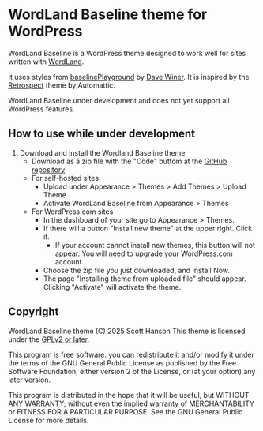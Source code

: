 # WordLand Baseline theme for WordPress

WordLand Baseline is a WordPress theme designed to work well for sites written with [WordLand](https://wordland.social/).

It uses styles from [baselinePlayground](https://github.com/scripting/baselinePlayground) by 
[Dave Winer](http://scripting.com/). It is inspired by the [Retrospect](https://wordpress.com/theme/retrospect)
theme by Automattic.

WordLand Baseline under development and does not yet support all WordPress features.

## How to use while under development

1. Download and install the Wordland Baseline theme
   - Download as a zip file with the "Code" buttom at the [GitHub repository](https://github.com/scotthansonde/wordlandBaseline)
   - For self-hosted sites
     - Upload under Appearance > Themes > Add Themes > Upload Theme
     - Activate WordLand Baseline from Appearance > Themes
   - For WordPress.com sites 
     - In the dashboard of your site go to Appearance > Themes.
     - If there will a button "Install new theme" at the upper right. Click it. 
       - If your account cannot install new themes, this button will not appear. You will need to upgrade your WordPress.com account.
     - Choose the zip file you just downloaded, and Install Now.
     - The page "Installing theme from uploaded file" should appear. Clicking "Activate" will activate the theme.


## Copyright

WordLand Baseline theme (C) 2025 Scott Hanson
This theme is licensed under the
[GPLv2 or later](http://www.gnu.org/licenses/gpl-2.0.html).

This program is free software: you can redistribute it and/or modify
it under the terms of the GNU General Public License as published by
the Free Software Foundation, either version 2 of the License, or
(at your option) any later version.

This program is distributed in the hope that it will be useful,
but WITHOUT ANY WARRANTY; without even the implied warranty of
MERCHANTABILITY or FITNESS FOR A PARTICULAR PURPOSE. See the
GNU General Public License for more details.
